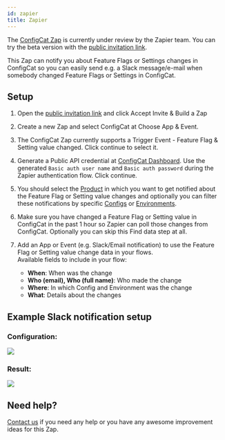 ```yaml
---
id: zapier
title: Zapier
---
```


The [ConfigCat Zap](https://zapier.com/developer/public-invite/90616/693fd87b5bb34ea90583f7d7ce216223/) is currently under review by the Zapier team. You can try the beta version with the [public invitation link](https://zapier.com/developer/public-invite/90616/693fd87b5bb34ea90583f7d7ce216223/).

This Zap can notify you about Feature Flags or Settings changes in ConfigCat so you can easily send e.g. a Slack message/e-mail when somebody changed Feature Flags or Settings in ConfigCat.

## Setup

1. Open the [public invitation link](https://zapier.com/developer/public-invite/90616/693fd87b5bb34ea90583f7d7ce216223/) and click Accept Invite & Build a Zap

2. Create a new Zap and select ConfigCat at Choose App & Event.

3. The ConfigCat Zap currently supports a Trigger Event - Feature Flag & Setting value changed. Click continue to select it.

4. Generate a Public API credential at [ConfigCat Dashboard](https://app.configcat.com/my-account/public-api-credentials). Use the generated `Basic auth user name` and `Basic auth password` during the Zapier authentication flow. Click continue.

5. You should select the [Product](main-concepts/#product) in which you want to get notified about the Feature Flag or Setting value changes and optionally you can filter these notifications by specific [Configs](main-concepts/#config) or [Environments](main-concepts/#environment).

6. Make sure you have changed a Feature Flag or Setting value in ConfigCat in the past 1 hour so Zapier can poll those changes from ConfigCat. Optionally you can skip this Find data step at all.

7. Add an App or Event (e.g. Slack/Email notification) to use the Feature Flag or Setting value change data in your flows.  
Available fields to include in your flow:
    * **When**: When was the change
    * **Who (email), Who (full name)**: Who made the change
    * **Where**: In which Config and Environment was the change
    * **What**: Details about the changes

## Example Slack notification setup
### Configuration:
<img src="img/zapier_config.png"/>

### Result:
<img src="img/zapier_slack.png"/>



## Need help?
[Contact us](https://configcat.com/support) if you need any help or you have any awesome improvement ideas for this Zap.